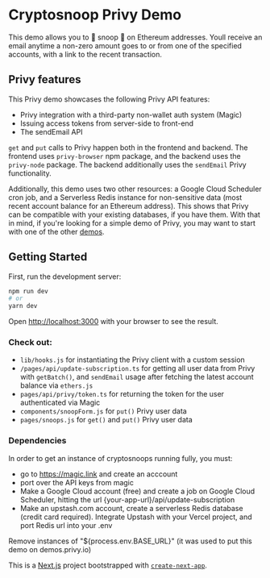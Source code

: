 # Cryptosnoop Privy Demo 

This demo allows you to 🌚 snoop 🌚 on Ethereum addresses. Youll receive an email anytime a non-zero amount goes to or from one of the specified accounts, with a link to the recent transaction.

## Privy features

This Privy demo showcases the following Privy API features:
- Privy integration with a third-party non-wallet auth system (Magic)
- Issuing access tokens from server-side to front-end
- The sendEmail API

`get` and `put` calls to Privy happen both in the frontend and backend. The frontend uses `privy-browser` npm package, and the backend uses the `privy-node` package. The backend additionally uses the `sendEmail` Privy functionality. 

Additionally, this demo uses two other resources: a Google Cloud Scheduler cron job, and a Serverless Redis instance for non-sensitive data (most recent account balance for an Ethereum address). This shows that Privy can be compatible with your existing databases, if you have them. With that in mind, if you're looking for a simple demo of Privy, you may want to start with one of the other [demos](https://demos.privy.io). 

## Getting Started

First, run the development server:

```bash
npm run dev
# or
yarn dev
```

Open [http://localhost:3000](http://localhost:3000) with your browser to see the result.

### Check out:

- `lib/hooks.js` for instantiating the Privy client with a custom session
- `/pages/api/update-subscription.ts` for getting all user data from Privy with `getBatch()`, and `sendEmail` usage after fetching the latest account balance via `ethers.js`
- `pages/api/privy/token.ts` for returning the token for the user authenticated via Magic
- `components/snoopForm.js` for `put()` Privy user data 
- `pages/snoops.js` for `get()` and `put()` Privy user data 

### Dependencies
In order to get an instance of cryptosnoops running fully, you must: 
- go to https://magic.link and create an acccount 
- port over the API keys from magic 
- Make a Google Cloud account (free) and create a job on Google Cloud Scheduler, hitting the url {your-app-url}/api/update-subscription
- Make an upstash.com account, create a serverless Redis database (credit card required). Integrate Upstash with your Vercel project, and port Redis url into your .env 

Remove instances of "${process.env.BASE_URL}" (it was used to put this demo on demos.privy.io)



This is a [Next.js](https://nextjs.org/) project bootstrapped with [`create-next-app`](https://github.com/vercel/next.js/tree/canary/packages/create-next-app).